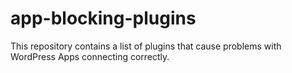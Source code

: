 # app-blocking-plugins
This repository contains a list of plugins that cause problems with WordPress Apps connecting correctly.
